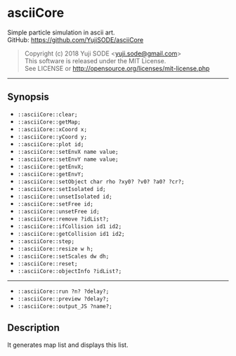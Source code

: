 # asciiCore
Simple particle simulation in ascii art.  
GitHub: https://github.com/YujiSODE/asciiCore  
>Copyright (c) 2018 Yuji SODE \<yuji.sode@gmail.com\>  
>This software is released under the MIT License.  
>See LICENSE or http://opensource.org/licenses/mit-license.php
______
## Synopsis
- `::asciiCore::clear;`
- `::asciiCore::getMap;`
- `::asciiCore::xCoord x;`
- `::asciiCore::yCoord y;`
- `::asciiCore::plot id;`
- `::asciiCore::setEnvX name value;`
- `::asciiCore::setEnvY name value;`
- `::asciiCore::getEnvX;`
- `::asciiCore::getEnvY;`
- `::asciiCore::setObject char rho ?xy0? ?v0? ?a0? ?cr?;`
- `::asciiCore::setIsolated id;`
- `::asciiCore::unsetIsolated id;`
- `::asciiCore::setFree id;`
- `::asciiCore::unsetFree id;`
- `::asciiCore::remove ?idList?;`
- `::asciiCore::ifCollision id1 id2;`
- `::asciiCore::getCollision id1 id2;`
- `::asciiCore::step;`
- `::asciiCore::resize w h;`
- `::asciiCore::setScales dw dh;`
- `::asciiCore::reset;`
- `::asciiCore::objectInfo ?idList?;`
______
- `::asciiCore::run ?n? ?delay?;`
- `::asciiCore::preview ?delay?;`
- `::asciiCore::output_JS ?name?;`

## Description
It generates map list and displays this list.
